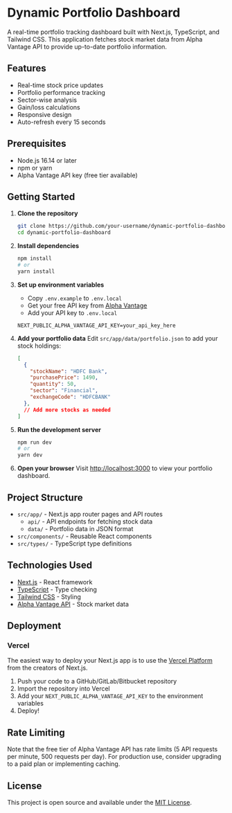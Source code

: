 # Dynamic Portfolio Dashboard

A real-time portfolio tracking dashboard built with Next.js, TypeScript, and Tailwind CSS. This application fetches stock market data from Alpha Vantage API to provide up-to-date portfolio information.

## Features

- Real-time stock price updates
- Portfolio performance tracking
- Sector-wise analysis
- Gain/loss calculations
- Responsive design
- Auto-refresh every 15 seconds

## Prerequisites

- Node.js 16.14 or later
- npm or yarn
- Alpha Vantage API key (free tier available)

## Getting Started

1. **Clone the repository**
   ```bash
   git clone https://github.com/your-username/dynamic-portfolio-dashboard.git
   cd dynamic-portfolio-dashboard
   ```

2. **Install dependencies**
   ```bash
   npm install
   # or
   yarn install
   ```

3. **Set up environment variables**
   - Copy `.env.example` to `.env.local`
   - Get your free API key from [Alpha Vantage](https://www.alphavantage.co/support/#api-key)
   - Add your API key to `.env.local`
   ```env
   NEXT_PUBLIC_ALPHA_VANTAGE_API_KEY=your_api_key_here
   ```

4. **Add your portfolio data**
   Edit `src/app/data/portfolio.json` to add your stock holdings:
   ```json
   [
     {
       "stockName": "HDFC Bank",
       "purchasePrice": 1490,
       "quantity": 50,
       "sector": "Financial",
       "exchangeCode": "HDFCBANK"
     },
     // Add more stocks as needed
   ]
   ```

5. **Run the development server**
   ```bash
   npm run dev
   # or
   yarn dev
   ```

6. **Open your browser**
   Visit [http://localhost:3000](http://localhost:3000) to view your portfolio dashboard.

## Project Structure

- `src/app/` - Next.js app router pages and API routes
  - `api/` - API endpoints for fetching stock data
  - `data/` - Portfolio data in JSON format
- `src/components/` - Reusable React components
- `src/types/` - TypeScript type definitions

## Technologies Used

- [Next.js](https://nextjs.org/) - React framework
- [TypeScript](https://www.typescriptlang.org/) - Type checking
- [Tailwind CSS](https://tailwindcss.com/) - Styling
- [Alpha Vantage API](https://www.alphavantage.co/) - Stock market data

## Deployment

### Vercel

The easiest way to deploy your Next.js app is to use the [Vercel Platform](https://vercel.com/new?utm_medium=default-template&filter=next.js&utm_campaign=create-next-app) from the creators of Next.js.

1. Push your code to a GitHub/GitLab/Bitbucket repository
2. Import the repository into Vercel
3. Add your `NEXT_PUBLIC_ALPHA_VANTAGE_API_KEY` to the environment variables
4. Deploy!

## Rate Limiting

Note that the free tier of Alpha Vantage API has rate limits (5 API requests per minute, 500 requests per day). For production use, consider upgrading to a paid plan or implementing caching.

## License

This project is open source and available under the [MIT License](LICENSE).
